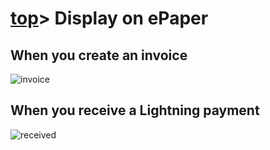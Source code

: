 # [top](index.html)> Display on ePaper

## When you create an invoice

![invoice](images/invoice.jpg)

## When you receive a Lightning payment

![received](images/received.jpg)
